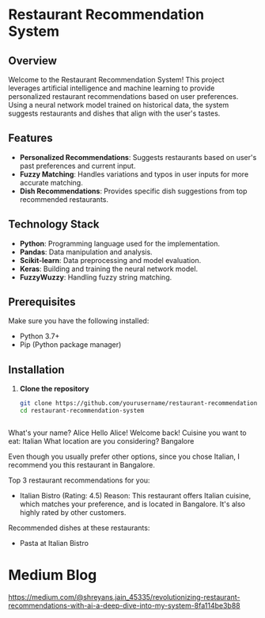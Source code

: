 # Restaurant Recommendation System

## Overview

Welcome to the Restaurant Recommendation System! This project leverages artificial intelligence and machine learning to provide personalized restaurant recommendations based on user preferences. Using a neural network model trained on historical data, the system suggests restaurants and dishes that align with the user's tastes.

## Features

- **Personalized Recommendations**: Suggests restaurants based on user's past preferences and current input.
- **Fuzzy Matching**: Handles variations and typos in user inputs for more accurate matching.
- **Dish Recommendations**: Provides specific dish suggestions from top recommended restaurants.

## Technology Stack

- **Python**: Programming language used for the implementation.
- **Pandas**: Data manipulation and analysis.
- **Scikit-learn**: Data preprocessing and model evaluation.
- **Keras**: Building and training the neural network model.
- **FuzzyWuzzy**: Handling fuzzy string matching.

## Prerequisites

Make sure you have the following installed:

- Python 3.7+
- Pip (Python package manager)

## Installation

1. **Clone the repository**

   ```bash
   git clone https://github.com/yourusername/restaurant-recommendation-system.git
   cd restaurant-recommendation-system



What's your name? Alice
Hello Alice! Welcome back!
Cuisine you want to eat: Italian
What location are you considering? Bangalore

Even though you usually prefer other options, since you chose Italian, I recommend you this restaurant in Bangalore.

Top 3 restaurant recommendations for you:
- Italian Bistro (Rating: 4.5)
  Reason: This restaurant offers Italian cuisine, which matches your preference, and is located in Bangalore. It's also highly rated by other customers.

Recommended dishes at these restaurants:
- Pasta at Italian Bistro



# Medium Blog
https://medium.com/@shreyans.jain_45335/revolutionizing-restaurant-recommendations-with-ai-a-deep-dive-into-my-system-8fa114be3b88
